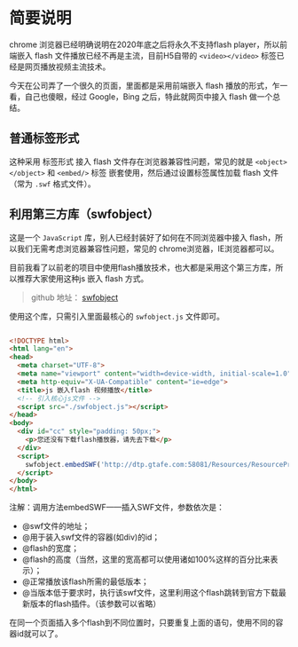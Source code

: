 # 简要说明

chrome 浏览器已经明确说明在2020年底之后将永久不支持flash player，所以前端嵌入 flash 文件播放已经不再是主流，目前H5自带的 `<video></video>` 标签已经是网页播放视频主流技术。

今天在公司弄了一个很久的页面，里面都是采用前端嵌入 flash 播放的形式，乍一看，自己也傻眼，经过 Google，Bing 之后，特此就网页中接入 flash 做一个总结。

## 普通标签形式

这种采用 标签形式 接入 flash 文件存在浏览器兼容性问题，常见的就是 `<object></object>` 和 `<embed/>` 标签 嵌套使用，然后通过设置标签属性加载 flash 文件（常为 `.swf` 格式文件）。

## 利用第三方库（swfobject）

这是一个 `JavaScript` 库，别人已经封装好了如何在不同浏览器中接入 flash，所以我们无需考虑浏览器兼容性问题，常见的 chrome浏览器，IE浏览器都可以。

目前我看了以前老的项目中使用flash播放技术，也大都是采用这个第三方库，所以推荐大家使用这种js 嵌入 flash 方式。

> github 地址： [swfobject](https://github.com/swfobject/swfobject)

使用这个库，只需引入里面最核心的 `swfobject.js` 文件即可。

```html

<!DOCTYPE html>
<html lang="en">
<head>
  <meta charset="UTF-8">
  <meta name="viewport" content="width=device-width, initial-scale=1.0">
  <meta http-equiv="X-UA-Compatible" content="ie=edge">
  <title>js 嵌入flash 视频播放</title>
  <!-- 引入核心js文件 -->
  <script src="./swfobject.js"></script>
</head>
<body>
  <div id="cc" style="padding: 50px;">
    <p>您还没有下载flash播放器，请先去下载</p>
  </div>
  <script>
    swfobject.embedSWF('http://dtp.gtafe.com:58081/Resources/ResourcePreview?ResourceID=b27d6fbe-a9bf-4e04-83d0-9e0a2ea3974f', 'cc', '800', '400', '6.0.0', 'expressInstall.swf')
  </script>
</body>
</html>
```

注解：调用方法embedSWF——插入SWF文件，参数依次是：

* @swf文件的地址；
* @用于装入swf文件的容器(如div)的id；
* @flash的宽度；
* @flash的高度（当然，这里的宽高都可以使用诸如100%这样的百分比来表示）；
* @正常播放该flash所需的最低版本；
* @当版本低于要求时，执行该swf文件，这里利用这个flash跳转到官方下载最新版本的flash插件。（该参数可以省略）

在同一个页面插入多个flash到不同位置时，只要重复上面的语句，使用不同的容器id就可以了。
